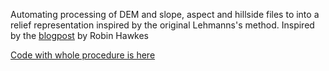 Automating processing of DEM and slope, aspect and hillside files to
into a relief representation inspired by the original Lehmanns's method.
Inspired by the [blogpost](https://robinhawkes.com/blog/qgis-monochrome-hachures/) by Robin Hawkes


[Code with whole procedure is here](Lehmanns_Chachure.ipynb) <br>
<link>
